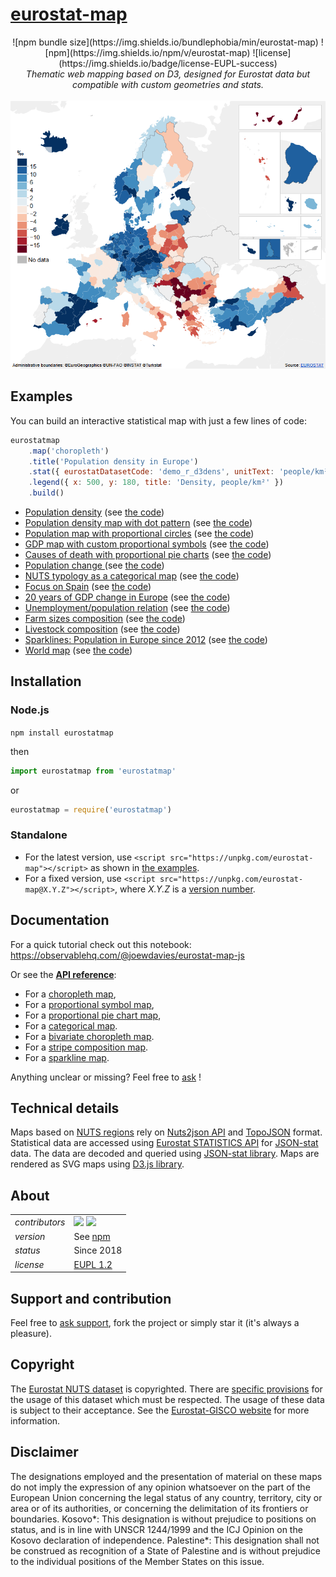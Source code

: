 # [eurostat-map](https://github.com/eurostat/eurostat-map)

<div align="center">
![npm bundle size](https://img.shields.io/bundlephobia/min/eurostat-map)
![npm](https://img.shields.io/npm/v/eurostat-map)
![license](https://img.shields.io/badge/license-EUPL-success)
</div>

<div align="center">
  <em>Thematic web mapping based on D3, designed for Eurostat data but compatible with custom geometries and stats.</em>
</div>
<br>

<div align="center">
<a href="https://eurostat.github.io/eurostat-map/examples/population-density.html" target="_blank"> <img src="https://raw.githubusercontent.com/eurostat/eurostat-map/master/docs/img/examples.gif" alt="examples" width="600"/> </a>
</div>

## Examples

You can build an interactive statistical map with just a few lines of code:

```javascript
eurostatmap
    .map('choropleth')
    .title('Population density in Europe')
    .stat({ eurostatDatasetCode: 'demo_r_d3dens', unitText: 'people/km²' })
    .legend({ x: 500, y: 180, title: 'Density, people/km²' })
    .build()
```

- [Population density](https://eurostat.github.io/eurostat-map/examples/population-density.html) (see [the code](https://github.com/eurostat/eurostat-map/blob/master/examples/population-density.html))
- [Population density map with dot pattern](https://eurostat.github.io/eurostat-map/examples/population-dot-density.html) (see [the code](https://github.com/eurostat/eurostat-map/blob/master/examples/population-dot-density.html))
- [Population map with proportional circles](https://eurostat.github.io/eurostat-map/examples/prop-circles.html) (see [the code](https://github.com/eurostat/eurostat-map/blob/master/examples/prop-circles.html))
- [GDP map with custom proportional symbols](https://eurostat.github.io/eurostat-map/examples/prop-symbols.html) (see [the code](https://github.com/eurostat/eurostat-map/blob/master/examples/prop-symbols.html))
- [Causes of death with proportional pie charts](https://eurostat.github.io/eurostat-map/examples/prop-piecharts.html) (see [the code](https://github.com/eurostat/eurostat-map/blob/master/examples/prop-piecharts.html))
- [Population change ](https://eurostat.github.io/eurostat-map/examples/population-change.html) (see [the code](https://github.com/eurostat/eurostat-map/blob/master/examples/population-change.html))
- [NUTS typology as a categorical map](https://eurostat.github.io/eurostat-map/examples/categorical.html) (see [the code](https://github.com/eurostat/eurostat-map/blob/master/examples/categorical.html))
- [Focus on Spain](https://eurostat.github.io/eurostat-map/examples/spain.html) (see [the code](https://github.com/eurostat/eurostat-map/blob/master/examples/spain.html))
- [20 years of GDP change in Europe](https://eurostat.github.io/eurostat-map/examples/small_multiple.html) (see [the code](https://github.com/eurostat/eurostat-map/blob/master/examples/small_multiple.html))
- [Unemployment/population relation](https://eurostat.github.io/eurostat-map/examples/pop-unemploy-bivariate.html) (see [the code](https://github.com/eurostat/eurostat-map/blob/master/examples/pop-unemploy-bivariate.html))
- [Farm sizes composition](https://eurostat.github.io/eurostat-map/examples/farm_size.html) (see [the code](https://github.com/eurostat/eurostat-map/blob/master/examples/farm_size.html))
- [Livestock composition](https://eurostat.github.io/eurostat-map/examples/livestock_composition.html) (see [the code](https://github.com/eurostat/eurostat-map/blob/master/examples/livestock_composition.html))
- [Sparklines: Population in Europe since 2012](https://eurostat.github.io/eurostat-map/examples/sparklines.html) (see [the code](https://github.com/eurostat/eurostat-map/blob/master/examples/sparklines.html))
- [World map](https://eurostat.github.io/eurostat-map/examples/world.html) (see [the code](https://github.com/eurostat/eurostat-map/blob/master/examples/world.html))

## Installation

### Node.js

`npm install eurostatmap`

then

```javascript
import eurostatmap from 'eurostatmap'
```

or

```javascript
eurostatmap = require('eurostatmap')
```

### Standalone

- For the latest version, use `<script src="https://unpkg.com/eurostat-map"></script>` as shown in [the examples](#examples).
- For a fixed version, use `<script src="https://unpkg.com/eurostat-map@X.Y.Z"></script>`, where _X.Y.Z_ is a [version number](https://www.npmjs.com/package/eurostat-map?activeTab=versions).

## Documentation

For a quick tutorial check out this notebook:
https://observablehq.com/@joewdavies/eurostat-map-js

Or see the **[API reference](docs/reference.md)**:

- For a [choropleth map](docs/reference.md#choropleth-map),
- For a [proportional symbol map](docs/reference.md#proportional-symbol-map),
- For a [proportional pie chart map](docs/reference.md#proportional-pie-chart-map),
- For a [categorical map](docs/reference.md#categorical-map).
- For a [bivariate choropleth map](docs/reference.md#bivariate-choropleth-map).
- For a [stripe composition map](docs/reference.md#stripe-composition-map).
- For a [sparkline map](docs/reference.md#sparkline-map).

Anything unclear or missing? Feel free to [ask](https://github.com/eurostat/eurostat.js/issues/new) !

## Technical details

Maps based on [NUTS regions](http://ec.europa.eu/eurostat/web/nuts/overview) rely on [Nuts2json API](https://github.com/eurostat/Nuts2json) and [TopoJSON](https://github.com/mbostock/topojson/wiki) format. Statistical data are accessed using [Eurostat STATISTICS API](https://wikis.ec.europa.eu/display/EUROSTATHELP/API+-+Getting+started+with+statistics+API) for [JSON-stat](https://json-stat.org/) data. The data are decoded and queried using [JSON-stat library](https://json-stat.com/). Maps are rendered as SVG maps using [D3.js library](https://d3js.org/).

## About

|                |                                                                                                                                                                                       |
| -------------- | ------------------------------------------------------------------------------------------------------------------------------------------------------------------------------------- |
| _contributors_ | [<img src="https://github.com/jgaffuri.png" height="40" />](https://github.com/jgaffuri) [<img src="https://github.com/JoeWDavies.png" height="40" />](https://github.com/JoeWDavies) |
| _version_      | See [npm](https://www.npmjs.com/package/eurostat-map?activeTab=versions)                                                                                                              |
| _status_       | Since 2018                                                                                                                                                                            |
| _license_      | [EUPL 1.2](https://github.com/eurostat/Nuts2json/blob/master/LICENSE)                                                                                                                 |

## Support and contribution

Feel free to [ask support](https://github.com/eurostat/eurostat.js/issues/new), fork the project or simply star it (it's always a pleasure).

## Copyright

The [Eurostat NUTS dataset](http://ec.europa.eu/eurostat/web/nuts/overview) is copyrighted. There are [specific provisions](https://ec.europa.eu/eurostat/web/gisco/geodata/reference-data/administrative-units-statistical-units) for the usage of this dataset which must be respected. The usage of these data is subject to their acceptance. See the [Eurostat-GISCO website](http://ec.europa.eu/eurostat/web/gisco/geodata/reference-data/administrative-units-statistical-units/nuts) for more information.

## Disclaimer

The designations employed and the presentation of material on these maps do not imply the expression of any opinion whatsoever on the part of the European Union concerning the legal status of any country, territory, city or area or of its authorities, or concerning the delimitation of its frontiers or boundaries. Kosovo*: This designation is without prejudice to positions on status, and is in line with UNSCR 1244/1999 and the ICJ Opinion on the Kosovo declaration of independence. Palestine*: This designation shall not be construed as recognition of a State of Palestine and is without prejudice to the individual positions of the Member States on this issue.
